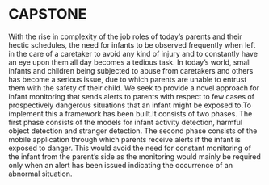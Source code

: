 # CAPSTONE

With the rise in complexity of the job roles of today’s parents and their hectic
schedules, the need for infants to be observed frequently when left in the care of a
caretaker to avoid any kind of injury and to constantly have an eye upon them all
day becomes a tedious task. In today’s world, small infants and children being
subjected to abuse from caretakers and others has become a serious issue, due to
which parents are unable to entrust them with the safety of their child.
We seek to provide a novel approach for infant monitoring that sends alerts to
parents with respect to few cases of prospectively dangerous situations that an
infant might be exposed to.To implement this a framework has been built.It
consists of two phases. The first phase consists of the models for infant activity
detection, harmful object detection and stranger detection. The second phase
consists of the mobile application through which parents receive alerts if the infant
is exposed to danger.
This would avoid the need for constant monitoring of the infant from the parent’s
side as the monitoring would mainly be required only when an alert has been
issued indicating the occurrence of an abnormal situation.
